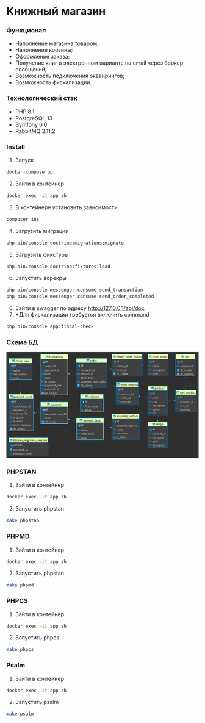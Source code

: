 # Книжный магазин

### Функционал

- Наполнение магазина товаром;
- Наполнение корзины;
- Оформление заказа;
- Получение книг в электронном варианте на email через брокер сообщений;
- Возможность подключения эквайрингов;
- Возможность фискализации.

### Технологический стэк

- PHP 8.1
- PostgreSQL 13
- Symfony 6.0
- RabbitMQ 3.11.2

### Install

1. Запуск
```bash
docker-compose up
```
2. Зайти в контейнер
```bash
docker exec -it app sh
```
3. В контейнере установить зависимости
```bash
composer ins
```
4. Загрузить миграции
```bash
php bin/console doctrine:migrations:migrate
```
5. Загрузить фикстуры
```bash
php bin/console doctrine:fixtures:load
```
6. Запустить ворекры
```bash
php bin/console messenger:consume send_transaction
php bin/console messenger:consume send_order_completed
```
6. Зайти в swagger по адресу http://127.0.0.1/api/doc
7. *Для фискализации требуется включить command
```bash
php bin/console app:fiscal-check
```

### Схема БД

![DB](file/order-db.png)

### PHPSTAN

1. Зайти в контейнер
```bash
docker exec -it app sh
```
2. Запустить phpstan
```bash
make phpstan
```

### PHPMD

1. Зайти в контейнер
```bash
docker exec -it app sh
```
2. Запустить phpstan
```bash
make phpmd
```

### PHPCS

1. Зайти в контейнер
```bash
docker exec -it app sh
```
2. Запустить phpcs
```bash
make phpcs
```

### Psalm

1. Зайти в контейнер
```bash
docker exec -it app sh
```
2. Запустить psalm
```bash
make psalm
```